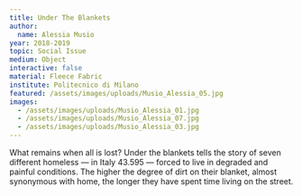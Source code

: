 ```yaml
---
title: Under The Blankets
author:
  name: Alessia Musio
year: 2018-2019
topic: Social Issue
medium: Object
interactive: false
material: Fleece Fabric
institute: Politecnico di Milano
featured: /assets/images/uploads/Musio_Alessia_05.jpg
images:
  - /assets/images/uploads/Musio_Alessia_01.jpg
  - /assets/images/uploads/Musio_Alessia_07.jpg
  - /assets/images/uploads/Musio_Alessia_03.jpg
---
```

What remains when all is lost? Under the blankets tells the story of seven different homeless — in Italy 43.595 — forced to live in degraded and painful conditions. The higher the degree of dirt on their blanket, almost synonymous with home,
the longer they have spent time living on the street.

